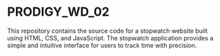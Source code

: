 # PRODIGY_WD_02

This repository contains the source code for a stopwatch website built using HTML, CSS, and JavaScript. The stopwatch application provides a simple and intuitive interface for users to track time with precision.
